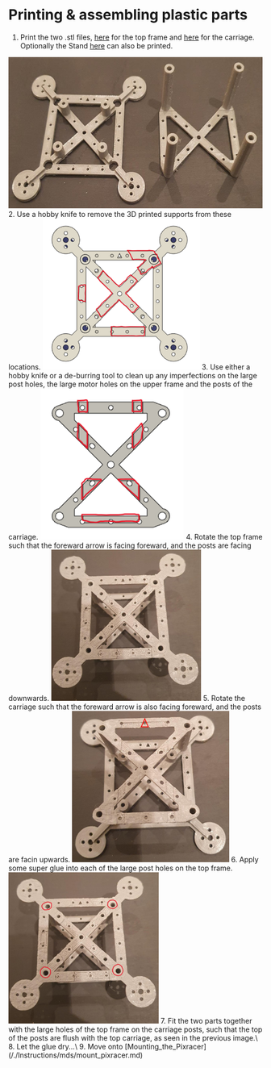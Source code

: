 # Printing & assembling plastic parts

1. Print the two .stl files, [here](/./Mechanical%20Design/STL%20Files/Frame_top.stl) for the top frame and [here](/./Mechanical%20Design/STL%20Files/Frame_carriage.stl) for the carriage. Optionally the Stand [here](/./Mechanical%20Design/STL%20Files/Stand.stl) can also be printed.
<img src="/./Images/Instructions/3.jpeg" height="300">
2. Use a hobby knife to remove the 3D printed supports from these locations. 
<img src="/./Images/Instructions/supp1.png" height="300">
3. Use either a hobby knife or a de-burring tool to clean up any imperfections on the large post holes, the large motor holes on the upper frame and the posts of the carriage. 
<img src="/./Images/Instructions/supp2.png" height="300">
4. Rotate the top frame such that the foreward arrow is facing foreward, and the posts are facing downwards. 
<img src="/./Images/Instructions/1.jpeg" height="300">
5. Rotate the carriage such that the foreward arrow is also facing foreward, and the posts are facin upwards. 
<img src="/./Images/Instructions/2.jpg" height="300">
6. Apply some super glue into each of the large post holes on the top frame.
<img src="/./Images/Instructions/1glue.jpg" height="300">
7. Fit the two parts together with the large holes of the top frame on the carriage posts, such that the top of the posts are flush with the top carriage, as seen in the previous image.\
8. Let the glue dry...\
9. Move onto [Mounting_the_Pixracer](/./Instructions/mds/mount_pixracer.md)



